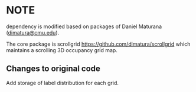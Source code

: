 # NOTE

dependency is modified based on packages of Daniel Maturana (dimatura@cmu.edu).

The core package is scrollgrid   https://github.com/dimatura/scrollgrid  which maintains a scrolling 3D occupancy grid map.

## Changes to original code

Add storage of label distribution for each grid.

